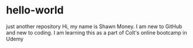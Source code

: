 # hello-world
just another repository
Hi, my name is Shawn Money.  I am new to GitHub and new to coding. I am learning this as a part of Colt's online bootcamp in Udemy
